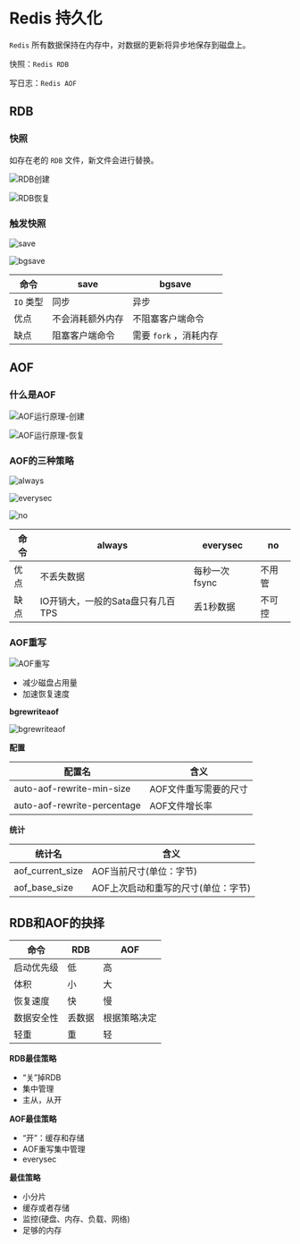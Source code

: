 # Redis 持久化

`Redis` 所有数据保持在内存中，对数据的更新将异步地保存到磁盘上。

快照：`Redis RDB`

写日志：`Redis AOF`

## RDB

### 快照

如存在老的 `RDB` 文件，新文件会进行替换。

![RDB创建](assets/rdb-create.png)

![RDB恢复](assets/rdb-recovery.png)

### 触发快照

![save](assets/rdb-save.png)

![bgsave](assets/rdb-bgsave.png)

| 命令 | save | bgsave |
| --- | --- | --- |
| `IO` 类型 | 同步 | 异步 |
| 优点 | 不会消耗额外内存 | 不阻塞客户端命令 |
| 缺点 | 阻塞客户端命令 | 需要 `fork` ，消耗内存 |

## AOF

### 什么是AOF

![AOF运行原理-创建](assets/5-5.png)

![AOF运行原理-恢复](assets/5-6.png)

### AOF的三种策略

![always](assets/5-7.png)

![everysec](assets/5-8.png)

![no](assets/5-9.png)

| 命令 | always | everysec | no |
| --- | --- | --- | --- |
| 优点 | 不丢失数据 | 每秒一次fsync | 不用管 |
| 缺点 | IO开销大，一般的Sata盘只有几百TPS | 丢1秒数据 | 不可控 |

### AOF重写

![AOF重写](assets/5-10.png)

- 减少磁盘占用量
- 加速恢复速度

**bgrewriteaof**

![bgrewriteaof](assets/5-11.png)

**配置**

| 配置名 | 含义 |
| --- | --- |
| auto-aof-rewrite-min-size | AOF文件重写需要的尺寸 |
| auto-aof-rewrite-percentage | AOF文件增长率 |

**统计**

| 统计名 | 含义 |
| --- | --- |
| aof_current_size | AOF当前尺寸(单位：字节) |
| aof_base_size | AOF上次启动和重写的尺寸(单位：字节) |

## RDB和AOF的抉择

| 命令 | RDB | AOF |
| --- | --- | --- |
| 启动优先级 | 低 | 高 |
| 体积 | 小 | 大 |
| 恢复速度 | 快 | 慢 |
| 数据安全性 | 丢数据 | 根据策略决定 |
| 轻重 | 重 | 轻 |

**RDB最佳策略**

- “关”掉RDB
- 集中管理
- 主从，从开

**AOF最佳策略**

- “开”：缓存和存储
- AOF重写集中管理
- everysec

**最佳策略**

- 小分片
- 缓存或者存储
- 监控(硬盘、内存、负载、网络)
- 足够的内存